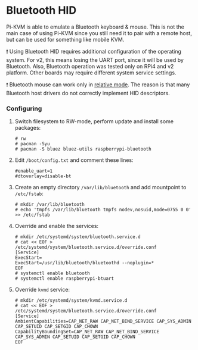 # Bluetooth HID
Pi-KVM is able to emulate a Bluetooth keyboard & mouse.
This is not the main case of using Pi-KVM since you still need it to pair with a remote host, but can be used for something like mobile KVM.

:exclamation: Using Bluetooth HID requires additional configuration of the operating system. For v2, this means losing the UART port,
since it will be used by Bluetooth. Also, Bluetooth operation was tested only on RPi4 and v2 platform. Other boards may require different system service settings.

:exclamation: Bluetooth mouse can work only in [relative mode](mouse.md). The reason is that many Bluetooth host drivers do not correctly implement HID descriptors.

### Configuring
1. Switch filesystem to RW-mode, perform update and install some packages:
    ```
    # rw
    # pacman -Syu
    # pacman -S bluez bluez-utils raspberrypi-bluetooth
    ```
2. Edit `/boot/config.txt` and comment these lines:
    ```
    #enable_uart=1
    #dtoverlay=disable-bt
    ```
3. Create an empty directory `/var/lib/bluetooth` and add mountpoint to `/etc/fstab`:
    ```
    # mkdir /var/lib/bluetooth
    # echo 'tmpfs /var/lib/bluetooth tmpfs nodev,nosuid,mode=0755 0 0' >> /etc/fstab
    ```
4. Override and enable the services:
    ```
    # mkdir /etc/systemd/system/bluetooth.service.d
    # cat << EOF > /etc/systemd/system/bluetooth.service.d/override.conf
    [Service]
    ExecStart=
    ExecStart=/usr/lib/bluetooth/bluetoothd --noplugin=*
    EOF
    # systemctl enable bluetooth
    # systemctl enable raspberrypi-btuart
    ```
5. Override `kvmd` service:
    ```
    # mkdir /etc/systemd/system/kvmd.service.d
    # cat << EOF > /etc/systemd/system/bluetooth.service.d/override.conf
    [Service]
    AmbientCapabilities=CAP_NET_RAW CAP_NET_BIND_SERVICE CAP_SYS_ADMIN CAP_SETUID CAP_SETGID CAP_CHOWN
    CapabilityBoundingSet=CAP_NET_RAW CAP_NET_BIND_SERVICE CAP_SYS_ADMIN CAP_SETUID CAP_SETGID CAP_CHOWN
    EOF
    ```
